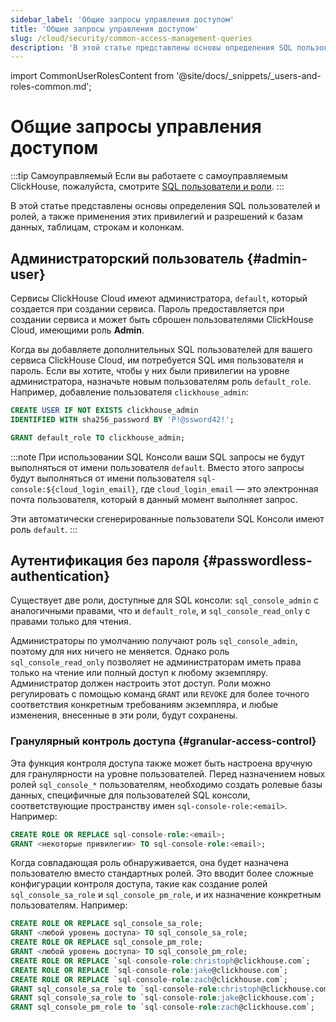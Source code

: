 ```yaml
---
sidebar_label: 'Общие запросы управления доступом'
title: 'Общие запросы управления доступом'
slug: /cloud/security/common-access-management-queries
description: 'В этой статье представлены основы определения SQL пользователей и ролей, а также применения этих привилегий и разрешений к базам данных, таблицам, строкам и колонкам.'
---
```


import CommonUserRolesContent from '@site/docs/_snippets/_users-and-roles-common.md';


# Общие запросы управления доступом

:::tip Самоуправляемый
Если вы работаете с самоуправляемым ClickHouse, пожалуйста, смотрите [SQL пользователи и роли](/guides/sre/user-management/index.md).
:::

В этой статье представлены основы определения SQL пользователей и ролей, а также применения этих привилегий и разрешений к базам данных, таблицам, строкам и колонкам.

## Администраторский пользователь {#admin-user}

Сервисы ClickHouse Cloud имеют администратора, `default`, который создается при создании сервиса. Пароль предоставляется при создании сервиса и может быть сброшен пользователями ClickHouse Cloud, имеющими роль **Admin**.

Когда вы добавляете дополнительных SQL пользователей для вашего сервиса ClickHouse Cloud, им потребуется SQL имя пользователя и пароль. Если вы хотите, чтобы у них были привилегии на уровне администратора, назначьте новым пользователям роль `default_role`. Например, добавление пользователя `clickhouse_admin`:

```sql
CREATE USER IF NOT EXISTS clickhouse_admin
IDENTIFIED WITH sha256_password BY 'P!@ssword42!';
```

```sql
GRANT default_role TO clickhouse_admin;
```

:::note
При использовании SQL Консоли ваши SQL запросы не будут выполняться от имени пользователя `default`. Вместо этого запросы будут выполняться от имени пользователя `sql-console:${cloud_login_email}`, где `cloud_login_email` — это электронная почта пользователя, который в данный момент выполняет запрос.

Эти автоматически сгенерированные пользователи SQL Консоли имеют роль `default`.
:::

## Аутентификация без пароля {#passwordless-authentication}

Существует две роли, доступные для SQL консоли: `sql_console_admin` с аналогичными правами, что и `default_role`, и `sql_console_read_only` с правами только для чтения.

Администраторы по умолчанию получают роль `sql_console_admin`, поэтому для них ничего не меняется. Однако роль `sql_console_read_only` позволяет не администраторам иметь права только на чтение или полный доступ к любому экземпляру. Администратор должен настроить этот доступ. Роли можно регулировать с помощью команд `GRANT` или `REVOKE` для более точного соответствия конкретным требованиям экземпляра, и любые изменения, внесенные в эти роли, будут сохранены.

### Гранулярный контроль доступа {#granular-access-control}

Эта функция контроля доступа также может быть настроена вручную для гранулярности на уровне пользователей. Перед назначением новых ролей `sql_console_*` пользователям, необходимо создать ролевые базы данных, специфичные для пользователей SQL консоли, соответствующие пространству имен `sql-console-role:<email>`. Например:

```sql
CREATE ROLE OR REPLACE sql-console-role:<email>;
GRANT <некоторые привилегии> TO sql-console-role:<email>;
```

Когда совпадающая роль обнаруживается, она будет назначена пользователю вместо стандартных ролей. Это вводит более сложные конфигурации контроля доступа, такие как создание ролей `sql_console_sa_role` и `sql_console_pm_role`, и их назначение конкретным пользователям. Например:

```sql
CREATE ROLE OR REPLACE sql_console_sa_role;
GRANT <любой уровень доступа> TO sql_console_sa_role;
CREATE ROLE OR REPLACE sql_console_pm_role;
GRANT <любой уровень доступа> TO sql_console_pm_role;
CREATE ROLE OR REPLACE `sql-console-role:christoph@clickhouse.com`;
CREATE ROLE OR REPLACE `sql-console-role:jake@clickhouse.com`;
CREATE ROLE OR REPLACE `sql-console-role:zach@clickhouse.com`;
GRANT sql_console_sa_role to `sql-console-role:christoph@clickhouse.com`;
GRANT sql_console_sa_role to `sql-console-role:jake@clickhouse.com`;
GRANT sql_console_pm_role to `sql-console-role:zach@clickhouse.com`;
```

<CommonUserRolesContent />

